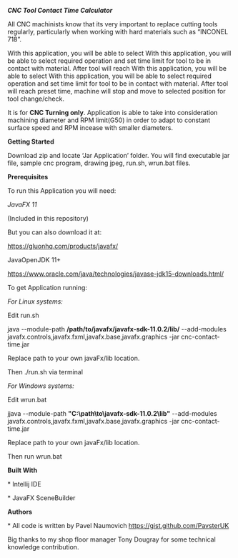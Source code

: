***CNC Tool Contact Time Calculator***

<span id="anchor"></span>All CNC machinists know that its very important to replace cutting tools regularly, particularly when working with hard materials such as “INCONEL 718”.

With this application, you will be able to select <span id="anchor-1"></span>With this application, you will be able to select required operation and set time limit for tool to be in contact with material. After tool will reach <span id="anchor-2"></span>With this application, you will be able to select <span id="anchor-1"></span>With this application, you will be able to select required operation and set time limit for tool to be in contact with material. After tool will reach preset time, machine will stop and move to selected position for tool change/check.

It is for **CNC Turning only**. Application is able to take into consideration machining diameter and RPM limit(G50) in order to adapt to constant surface speed and RPM incease with smaller diameters.

**Getting Started**

Download zip and locate ‘Jar Application’ folder. You will find executable jar file, sample cnc program, drawing jpeg, run.sh, wrun.bat files.

**Prerequisites**

To run this Application you will need:

*JavaFX 11*

(Included in this repository)

But you can also download it at:

<https://gluonhq.com/products/javafx/>

JavaOpenJDK 11+

https://www.oracle.com/java/technologies/javase-jdk15-downloads.html/

To get Application running:

*For Linux systems:*

Edit run.sh

java --module-path **/path/to/javafx/javafx-sdk-11.0.2/lib/** --add-modules javafx.controls,javafx.fxml,javafx.base,javafx.graphics -jar cnc-contact-time.jar

Replace path to your own javaFx/lib location.

Then ./run.sh via terminal

*For Windows systems:*

Edit wrun.bat

jjava --module-path **"C:\\path\\to\\javafx-sdk-11.0.2\\lib"** --add-modules javafx.controls,javafx.fxml,javafx.base,javafx.graphics -jar cnc-contact-time.jar

Replace path to your own javaFx/lib location.

Then run wrun.bat

**Built With**

\* Intellij IDE

\* JavaFX SceneBuilder

**Authors**

\* All code is written by Pavel Naumovich https://gist.github.com/PavsterUK

Big thanks to my shop floor manager Tony Dougray for some technical knowledge contribution.
